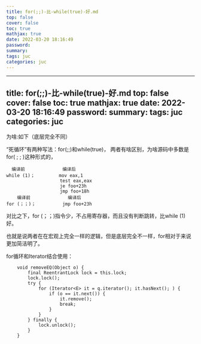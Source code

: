 ```yaml
---
title: for(;;)-比-while(true)-好.md
top: false
cover: false
toc: true
mathjax: true
date: 2022-03-20 18:16:49
password:
summary:
tags: juc
categories: juc
---
```

---
title: for(;;)-比-while(true)-好.md
top: false
cover: false
toc: true
mathjax: true
date: 2022-03-20 18:16:49
password:
summary:
tags: juc
categories: juc
---

为啥:如下（底层完全不同）

“死循环”有两种写法：for(;;)和while(true)，
两者有啥区别，为啥源码中多数是for( ; ; )这种形式的，
~~~
  编译前              编译后 
while (1)；         mov eax,1  
                    test eax,eax 
                    je foo+23h
                    jmp foo+18h
    编译前              编译后 
for (；；)；          jmp foo+23h 　　
~~~
对比之下，for (；；)指令少，不占用寄存器，而且没有判断跳转，比while (1)好。

也就是说两者在在宏观上完全一样的逻辑，但是底层完全不一样，for相对于来说更加简洁明了。


for循环和Iterator结合使用：

~~~
    void removeEQ(Object o) {
        final ReentrantLock lock = this.lock;
        lock.lock();
        try {
            for (Iterator<E> it = q.iterator(); it.hasNext(); ) {
                if (o == it.next()) {
                    it.remove();
                    break;
                }
            }
        } finally {
            lock.unlock();
        }
    }

~~~
